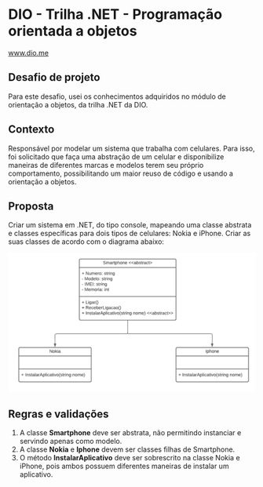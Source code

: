 # DIO - Trilha .NET - Programação orientada a objetos
www.dio.me

## Desafio de projeto
Para este desafio, usei os conhecimentos adquiridos no módulo de orientação a objetos, da trilha .NET da DIO.

## Contexto
Responsável por modelar um sistema que trabalha com celulares. Para isso, foi solicitado que faça uma abstração de um celular e disponibilize maneiras de diferentes marcas e modelos terem seu próprio comportamento, possibilitando um maior reuso de código e usando a orientação a objetos.

## Proposta
Criar um sistema em .NET, do tipo console, mapeando uma classe abstrata e classes específicas para dois tipos de celulares: Nokia e iPhone. 
Criar as suas classes de acordo com o diagrama abaixo:

![Diagrama classes](Imagens/diagrama.png)

## Regras e validações
1. A classe **Smartphone** deve ser abstrata, não permitindo instanciar e servindo apenas como modelo.
2. A classe **Nokia** e **Iphone** devem ser classes filhas de Smartphone.
3. O método **InstalarAplicativo** deve ser sobrescrito na classe Nokia e iPhone, pois ambos possuem diferentes maneiras de instalar um aplicativo.